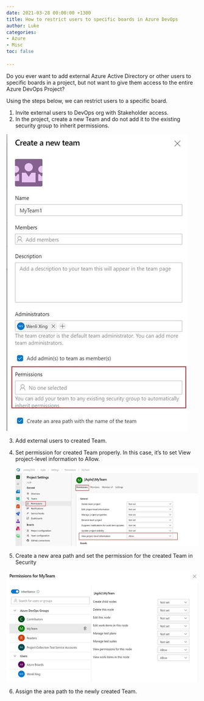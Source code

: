 ```yaml
---
date: 2021-03-28 00:00:00 +1300
title: How to restrict users to specific boards in Azure DevOps
author: Luke
categories:
- Azure
- Misc
toc: false

---
```

Do you ever want to add external Azure Active Directory or other users to specific boards in a project, but not want to give them access to the entire Azure DevOps Project?

Using the steps below, we can restrict users to a specific board.

1. Invite external users to DevOps org with Stakeholder access.
2. In the project, create a new Team and do not add it to the existing security group to inherit permissions.

![](/uploads/azdevopsboard1.jpg)

3. Add external users to created Team.
4. Set permission for created Team properly. In this case, it’s to set View project-level information to Allow.

   ![](/uploads/azdevopsboard2.jpg)
5. Create a new area path and set the permission for the created Team in Security

![](/uploads/azdevopsboard3.jpg)

6. Assign the area path to the newly created Team.